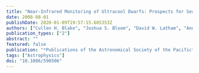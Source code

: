 ```yaml
---
title: "Near-Infrared Monitoring of Ultracool Dwarfs: Prospects for Searching for Transiting Companions"
date: 2008-08-01
publishDate: 2020-01-09T19:57:15.605353Z
authors: ["Cullen H. Blake", "Joshua S. Bloom", "David W. Latham", "Andrew H. Szentgyorgyi", "Michael F. Skrutskie", "Emilio E. Falco", "Dan S. Starr"]
publication_types: ["2"]
abstract: ""
featured: false
publication: "*Publications of the Astronomical Society of the Pacific*"
tags: ["Astrophysics"]
doi: "10.1086/590506"
---
```


